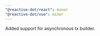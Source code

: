 ```yaml
---
"@reactive-dot/react": minor
"@reactive-dot/vue": minor
---
```


Added support for asynchronous tx builder.
